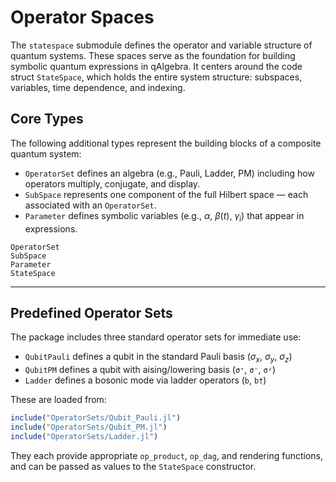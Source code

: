 # Operator Spaces

The `statespace` submodule defines the operator and variable structure of quantum systems. These spaces serve as the foundation for building symbolic quantum expressions in qAlgebra. It centers around the code struct `StateSpace`, which holds the entire system structure: subspaces, variables, time dependence, and indexing.

## Core Types

The following additional types represent the building blocks of a composite quantum system:
- `OperatorSet` defines an algebra (e.g., Pauli, Ladder, PM) including how operators multiply, conjugate, and display.
- `SubSpace` represents one component of the full Hilbert space — each associated with an `OperatorSet`.
- `Parameter` defines symbolic variables (e.g., $\alpha$, $\beta(t)$, $\gamma_i$) that appear in expressions.

```@docs
OperatorSet
SubSpace
Parameter
StateSpace
```

---

## Predefined Operator Sets

The package includes three standard operator sets for immediate use:

- `QubitPauli` defines a qubit in the standard Pauli basis ($\sigma_x$, $\sigma_y$, $\sigma_z$)
- `QubitPM` defines a qubit with aising/lowering basis (`σ⁺`, `σ⁻`, `σᶻ`)
- `Ladder` defines a bosonic mode via ladder operators (`b`, `b†`)

These are loaded from:

```julia
include("OperatorSets/Qubit_Pauli.jl")
include("OperatorSets/Qubit_PM.jl")
include("OperatorSets/Ladder.jl")
```

They each provide appropriate `op_product`, `op_dag`, and rendering functions, and can be passed as values to the `StateSpace` constructor.